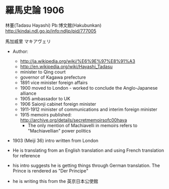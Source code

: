 # 羅馬史論 1906

林董(Tadasu Hayashi) Pb:博文館(Hakubunkan)
http://kindai.ndl.go.jp/info:ndljp/pid/777005

馬加威里
マキアヴェリ

* Author:
    * http://ja.wikipedia.org/wiki/%E6%9E%97%E8%91%A3
    * http://en.wikipedia.org/wiki/Hayashi_Tadasu
    * minister to Qing court
    * governor of Kagawa prefecture
    * 1891 vice minister foreign affairs
    * 1900 moved to London - worked to conclude the Anglo-Japanese alliance
    * 1905 ambassador to UK
    * 1906 Saionji cabinet foreign minister
    * 1911-1912 minister of communications and interim foreign minister
    * 1915 memoirs published: http://archive.org/details/secretmemoirsofc00haya
        * The only mention of Machiavelli in memoirs refers to "Machiavellian" power politics

* 1903 (Meiji 36) intro written from London
* He is translating from an English translation and using French translation for reference
* his intro suggests he is getting things through German translation. The Prince is rendered as "Der Principe"
* he is writing this from the 英京日本公使館


